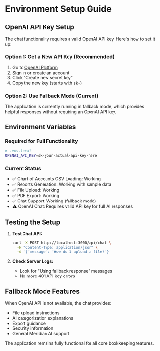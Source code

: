 # Environment Setup Guide

## OpenAI API Key Setup

The chat functionality requires a valid OpenAI API key. Here's how to set it up:

### Option 1: Get a New API Key (Recommended)
1. Go to [OpenAI Platform](https://platform.openai.com/api-keys)
2. Sign in or create an account
3. Click "Create new secret key"
4. Copy the new key (starts with `sk-`)

### Option 2: Use Fallback Mode (Current)
The application is currently running in fallback mode, which provides helpful responses without requiring an OpenAI API key.

## Environment Variables

### Required for Full Functionality
```bash
# .env.local
OPENAI_API_KEY=sk-your-actual-api-key-here
```

### Current Status
- ✅ Chart of Accounts CSV Loading: Working
- ✅ Reports Generation: Working with sample data
- ✅ File Upload: Working
- ✅ PDF Export: Working
- ✅ Chat Support: Working (fallback mode)
- ⚠️ OpenAI Chat: Requires valid API key for full AI responses

## Testing the Setup

1. **Test Chat API:**
   ```bash
   curl -X POST http://localhost:3000/api/chat \
     -H "Content-Type: application/json" \
     -d '{"message": "How do I upload a file?"}'
   ```

2. **Check Server Logs:**
   - Look for "Using fallback response" messages
   - No more 401 API key errors

## Fallback Mode Features

When OpenAI API is not available, the chat provides:
- File upload instructions
- AI categorization explanations
- Export guidance
- Security information
- General Meridian AI support

The application remains fully functional for all core bookkeeping features. 